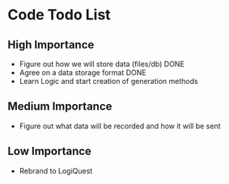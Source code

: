 # Code Todo List

## High Importance
* Figure out how we will store data (files/db) DONE
* Agree on a data storage format DONE
* Learn Logic and start creation of generation methods

## Medium Importance
* Figure out what data will be recorded and how it will be sent

## Low Importance
* Rebrand to LogiQuest